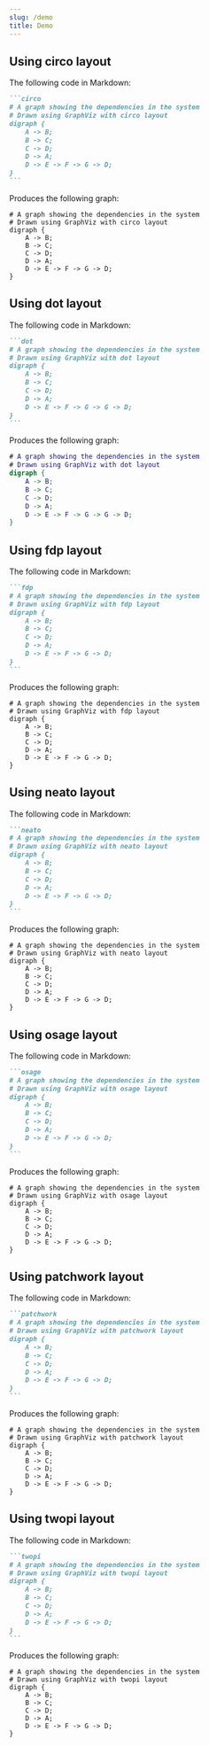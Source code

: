 ```yaml
---
slug: /demo
title: Demo
---
```


## Using circo layout

The following code in Markdown:

````md
```circo
# A graph showing the dependencies in the system
# Drawn using GraphViz with circo layout
digraph {
    A -> B;
    B -> C;
    C -> D;
    D -> A;
    D -> E -> F -> G -> D;
}
```
````

Produces the following graph:

```circo
# A graph showing the dependencies in the system
# Drawn using GraphViz with circo layout
digraph {
    A -> B;
    B -> C;
    C -> D;
    D -> A;
    D -> E -> F -> G -> D;
}
```

## Using dot layout

The following code in Markdown:

````md
```dot
# A graph showing the dependencies in the system
# Drawn using GraphViz with dot layout
digraph {
    A -> B;
    B -> C;
    C -> D;
    D -> A;
    D -> E -> F -> G -> G -> D;
}
```
````

Produces the following graph:

```dot
# A graph showing the dependencies in the system
# Drawn using GraphViz with dot layout
digraph {
    A -> B;
    B -> C;
    C -> D;
    D -> A;
    D -> E -> F -> G -> G -> D;
}
```

## Using fdp layout

The following code in Markdown:

````md
```fdp
# A graph showing the dependencies in the system
# Drawn using GraphViz with fdp layout
digraph {
    A -> B;
    B -> C;
    C -> D;
    D -> A;
    D -> E -> F -> G -> D;
}
```
````

Produces the following graph:

```fdp
# A graph showing the dependencies in the system
# Drawn using GraphViz with fdp layout
digraph {
    A -> B;
    B -> C;
    C -> D;
    D -> A;
    D -> E -> F -> G -> D;
}
```

## Using neato layout

The following code in Markdown:

````md
```neato
# A graph showing the dependencies in the system
# Drawn using GraphViz with neato layout
digraph {
    A -> B;
    B -> C;
    C -> D;
    D -> A;
    D -> E -> F -> G -> D;
}
```
````

Produces the following graph:

```neato
# A graph showing the dependencies in the system
# Drawn using GraphViz with neato layout
digraph {
    A -> B;
    B -> C;
    C -> D;
    D -> A;
    D -> E -> F -> G -> D;
}
```

## Using osage layout

The following code in Markdown:

````md
```osage
# A graph showing the dependencies in the system
# Drawn using GraphViz with osage layout
digraph {
    A -> B;
    B -> C;
    C -> D;
    D -> A;
    D -> E -> F -> G -> D;
}
```
````

Produces the following graph:

```osage
# A graph showing the dependencies in the system
# Drawn using GraphViz with osage layout
digraph {
    A -> B;
    B -> C;
    C -> D;
    D -> A;
    D -> E -> F -> G -> D;
}
```

## Using patchwork layout

The following code in Markdown:

````md
```patchwork
# A graph showing the dependencies in the system
# Drawn using GraphViz with patchwork layout
digraph {
    A -> B;
    B -> C;
    C -> D;
    D -> A;
    D -> E -> F -> G -> D;
}
```
````

Produces the following graph:

```patchwork
# A graph showing the dependencies in the system
# Drawn using GraphViz with patchwork layout
digraph {
    A -> B;
    B -> C;
    C -> D;
    D -> A;
    D -> E -> F -> G -> D;
}
```

## Using twopi layout

The following code in Markdown:

````md
```twopi
# A graph showing the dependencies in the system
# Drawn using GraphViz with twopi layout
digraph {
    A -> B;
    B -> C;
    C -> D;
    D -> A;
    D -> E -> F -> G -> D;
}
```
````

Produces the following graph:

```twopi
# A graph showing the dependencies in the system
# Drawn using GraphViz with twopi layout
digraph {
    A -> B;
    B -> C;
    C -> D;
    D -> A;
    D -> E -> F -> G -> D;
}
```
